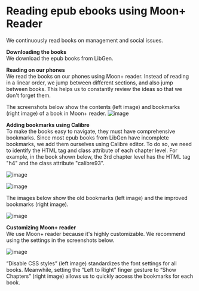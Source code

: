 # Reading epub ebooks using Moon+ Reader

We continuously read books on management and social issues.    

**Downloading the books**   
We download the epub books from LibGen.  

**Reading on our phones**   
We read the books on our phones using Moon+ reader. Instead of reading in a linear order, we jump between different sections, and also jump between books. This helps us to constantly review the ideas so that we don't forget them.  

The screenshots below show the contents (left image) and bookmarks (right image) of a book in Moon+ reader. 
![image](https://github.com/maximilian-ho/articles/assets/94465856/e0960644-5726-4822-9004-1de7f7832b18)

**Adding bookmarks using Calibre**  
To make the books easy to navigate, they must have comprehensive bookmarks. Since most epub books from LibGen have incomplete bookmarks, we add them ourselves using Calibre editor. To do so, we need to identify the HTML tag and class attribute of each chapter level. For example, in the book shown below, the 3rd chapter level has the HTML tag "h4" and the class attribute "calibre93". 

![image](https://github.com/maximilian-ho/articles/assets/94465856/f0c83fa8-3abb-4dd9-afbb-6d1c3ba7abd5)

![image](https://github.com/maximilian-ho/articles/assets/94465856/fee9550c-5384-4de6-ba5b-ef524cd82534)

The images below show the old bookmarks (left image) and the improved bookmarks (right image). 

![image](https://github.com/maximilian-ho/articles/assets/94465856/d64fa45e-fc01-460a-8c0b-6bcf49c67fb6)


**Customizing Moon+ reader**  
We use Moon+ reader because it's highly customizable. We recommend using the settings in the screenshots below.

![image](https://github.com/maximilian-ho/articles/assets/94465856/23427005-ccfd-4632-9cfb-eb38fb1cec4b)

“Disable CSS styles” (left image) standardizes the font settings for all books. Meanwhile, setting the “Left to Right” finger gesture to “Show Chapters” (right image) allows us to quickly access the bookmarks for each book.  



